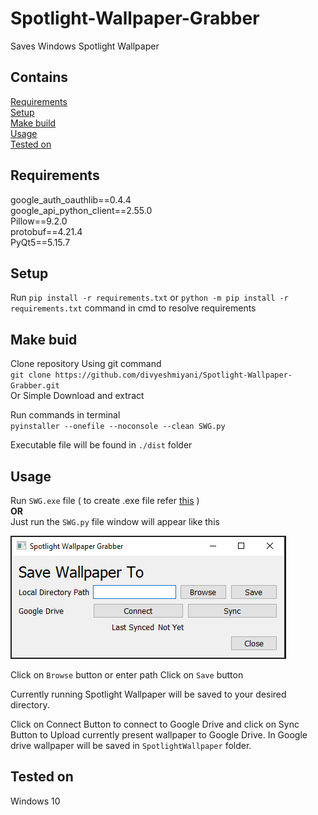 # Spotlight-Wallpaper-Grabber
Saves Windows Spotlight Wallpaper

## Contains
[Requirements](https://github.com/divyeshmiyani/Spotlight-Wallpaper-Grabber/README.md#requirements)  
[Setup](https://github.com/divyeshmiyani/Spotlight-Wallpaper-Grabber/README.md#setup)  
[Make build](https://github.com/divyeshmiyani/Spotlight-Wallpaper-Grabber/README.md#make-buid)  
[Usage](https://github.com/divyeshmiyani/Spotlight-Wallpaper-Grabber/README.md#usage)  
[Tested on](https://github.com/divyeshmiyani/Spotlight-Wallpaper-Grabber/README.md#tested-on)

## Requirements  
google_auth_oauthlib==0.4.4  
google_api_python_client==2.55.0  
Pillow==9.2.0  
protobuf==4.21.4  
PyQt5==5.15.7  

## Setup

Run `pip install -r requirements.txt` or `python -m pip install -r requirements.txt` command in cmd to resolve requirements

## Make buid
Clone repository Using git command  
`git clone https://github.com/divyeshmiyani/Spotlight-Wallpaper-Grabber.git `  
Or Simple Download and extract  

Run commands in terminal  
`pyinstaller --onefile --noconsole --clean SWG.py`  

Executable file will be found in `./dist` folder

## Usage
Run `SWG.exe` file ( to create .exe file refer [this](https://github.com/divyeshmiyani/Spotlight-Wallpaper-Grabber/edit/main/README.md#make-buid) )  
**OR**  
Just run the `SWG.py` file
window will appear like this  

<img src=Screenshots/first_screen.png>  

Click on `Browse` button or enter path
Click on `Save` button  

Currently running Spotlight Wallpaper will be saved to your desired directory.

Click on Connect Button to connect to Google Drive and click on Sync Button to Upload currently present wallpaper to Google Drive.
In Google drive wallpaper will be saved in `SpotlightWallpaper` folder.

## Tested on
Windows 10
